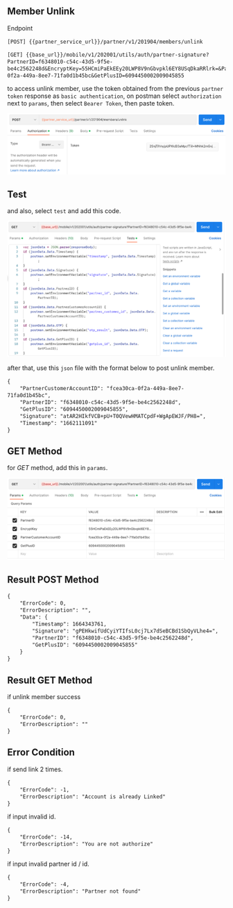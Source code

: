 ## Member Unlink

Endpoint
````
[POST] {{partner_service_url}}/partner/v1/201904/members/unlink
````
````
[GET] {{base_url}}/mobile/v1/202001/utils/auth/partner-signature?PartnerID=f6348010-c54c-43d5-9f5e-be4c2562248d&EncryptKey=55HCmiPaEkEEy20LWP8V9nGbvpkl6EY8USqDkaRRlrk=&PartnerCustomerAccountID=fcea30ca-0f2a-449a-8ee7-71fa0d1b45bc&GetPlusID=6094450002009045855
````
to access unlink member, use the token obtained from the previous ``partner token`` response as ``basic authentication``, on postman select ``authorization`` next to ``params``, then select ``Bearer Token``, then paste token.

![bearertoken_memberunlink](img/token-memberunlink.png)

## Test
and also, select ``test`` and add this code.

![testmemberunlink](img/testmemberunlink.png)

after that, use this ``json`` file with the format below to post unlink member.
````
{
    "PartnerCustomerAccountID": "fcea30ca-0f2a-449a-8ee7-71fa0d1b45bc",
    "PartnerID": "f6348010-c54c-43d5-9f5e-be4c2562248d",
    "GetPlusID": "6094450002009045855",
    "Signature": "atAR2HIkfVCB+pU+T0QVewHMATCpdF+WgApEWJF/PH8=",
    "Timestamp": "1662111091"
}
````
## GET Method
for *GET* method, add this in ``params``.

![getmemberunlink](img/getmemberunlink.png)

## Result POST Method
````
{
    "ErrorCode": 0,
    "ErrorDescription": "",
    "Data": {
        "Timestamp": 1664343761,
        "Signature": "gPEHkwifUdCyiYTIfsL0cj7Lx7dSeBCBd1SbQyVLhe4=",
        "PartnerID": "f6348010-c54c-43d5-9f5e-be4c2562248d",
        "GetPlusID": "6094450002009045855"
    }
}
````
## Result GET Method
if unlink member success
````
{
    "ErrorCode": 0,
    "ErrorDescription": ""
}
````
## Error Condition
if send link 2 times.
````
{
    "ErrorCode": -1,
    "ErrorDescription": "Account is already Linked"
}
````
if input invalid id.
````
{
    "ErrorCode": -14,
    "ErrorDescription": "You are not authorize"
}
````
if input invalid partner id / id.
````
{
    "ErrorCode": -4,
    "ErrorDescription": "Partner not found"
}
````